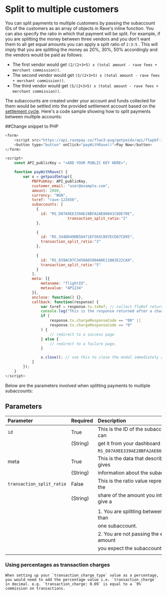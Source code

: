 # Split to multiple customers

You can split payments to multiple customers by passing the subaccount IDs of the customers as an array of objects in Rave's inline function. You can also specify the ratio in which that payment will be split. For example, if you are splitting the money between three vendors and you don't want them to all get equal amounts you can apply a split ratio of   `2:3:5` .  This will imply that you are splitting the money as 20%, 30%, 50% accordingly and the vendors would be paid as follows:

- The first vendor would get `(2/(2+3+5) x (total amount - rave fees + merchant commission))`.
- The second vendor would get `(3/(2+3+5) x (total amount - rave fees + merchant commission))`.
- The third vendor would get `(5/(2+3+5) x (total amount - rave fees + merchant commission))`.


The subaccounts are created under your account and funds collected for them would be settled into the provided settlement account based on the [settlement cycle](https://support.flutterwave.com/article/153-settlement-schedule). Here's a code sample showing how to split payments between multiple accounts:

##Change snippet to PHP
```javascript
<form>
    <script src="https://api.ravepay.co/flwv3-pug/getpaidx/api/flwpbf-inline.js"></script>
    <button type="button" onClick="payWithRave()">Pay Now</button>
</form>

<script>
    const API_publicKey = "<ADD YOUR PUBLIC KEY HERE>";

    function payWithRave() {
        var x = getpaidSetup({
            PBFPubKey: API_publicKey,
            customer_email: "user@example.com",
            amount: 2000,
            currency: "NGN",
            txref: "rave-123456",
            subaccounts: [
              {
                id: "RS_D87A9EE339AE28BFA2AE86041C6DE70E",
                            transaction_split_ratio:"2"
              },
              
              {
                id: "RS_344DD49DB5D471EF565C897ECD67CD95",
                transaction_split_ratio:"3"
              },
              
              {
                id: "RS_839AC07C3450A65004A0E11B83E22CA9",
                transaction_split_ratio:"5"
              }
            ],
            meta: [{
                metaname: "flightID",
                metavalue: "AP1234"
            }],
            onclose: function() {},
            callback: function(response) {
                var txref = response.tx.txRef; // collect flwRef returned and pass to                                                a server page to complete status check.
                console.log("This is the response returned after a charge", response);
                if (
                    response.tx.chargeResponseCode == "00" ||
                    response.tx.chargeResponseCode == "0"
                ) {
                    // redirect to a success page
                } else {
                    // redirect to a failure page.
                }

                x.close(); // use this to close the modal immediately after payment.
            }
        });
    }
</script>
```

Below are the parameters involved when splitting payments to multiple subaccounts:

## Parameters

| Parameter                         | Required               | Description                               |
| :------------------------------   | :--------------------  | :---------------------------------------- |
| ```id```                          | True                   | This is the ID of the subaccount, you can |
|                                   |   (String)       |    get it from your dashboard e.g.        |   
|                                   |                        |    `RS_D87A9EE339AE28BFA2AE86041C6DE70E`  |   
| meta                              | True                   | This is the data that describes and gives |
|                                   |   (String)       |    information about the subaccount       |   
| ```transaction_split_ratio```     | False                  | This is the ratio value representing the  | 
|                                   |  (String)            |  share of the amount you intend to give a |     |                                   |                        | subaccount. This is only needed when:     |
|                                   |                        |                                           |
|                                   |                        |   1. You are splitting between more than  |
|                                   |                        |      one subaccount.                      |
|                                   |                        |   2. You are not passing the exact amount |
|                                   |                        |      you expect the subaccount to get.    |  
|                                   |                        |                                           | 

 
 ### Using percentages as transaction charges

<div class="magic-block-callout type-warning">
   
    When setting up your `transaction_charge_type` value as a percentage, you would need to add the percentage value i.e. `transaction_charge` in decimal. e.g. `transaction_charge: 0.09` is equal to a `9%` commission on transactions.

</div>